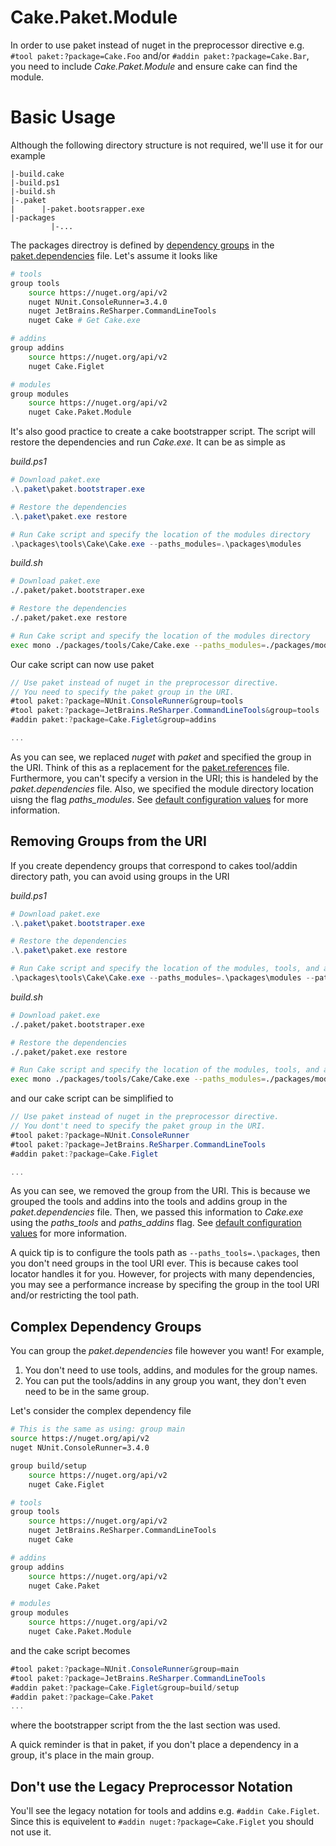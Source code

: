 # Cake.Paket.Module

In order to use paket instead of nuget in the preprocessor directive e.g. `#tool paket:?package=Cake.Foo` and/or  `#addin paket:?package=Cake.Bar`, you need to include *Cake.Paket.Module* and ensure cake can find the module.

# Basic Usage

Although the following directory structure is not required, we'll use it for our example

```
|-build.cake
|-build.ps1
|-build.sh
|-.paket
|      |-paket.bootsrapper.exe
|-packages
         |-...
```

The packages directroy is defined by [dependency groups](https://fsprojects.github.io/Paket/groups.html) in the [paket.dependencies](https://fsprojects.github.io/Paket/dependencies-file.html) file. Let's assume it looks like

```bash
# tools
group tools
    source https://nuget.org/api/v2
    nuget NUnit.ConsoleRunner=3.4.0
    nuget JetBrains.ReSharper.CommandLineTools
    nuget Cake # Get Cake.exe

# addins
group addins
    source https://nuget.org/api/v2
    nuget Cake.Figlet

# modules
group modules
    source https://nuget.org/api/v2
    nuget Cake.Paket.Module
```

It's also good practice to create a cake bootstrapper script. The script will restore the dependencies and run *Cake.exe*. It can be as simple as

*build.ps1*
```powershell
# Download paket.exe
.\.paket\paket.bootstraper.exe

# Restore the dependencies
.\.paket\paket.exe restore

# Run Cake script and specify the location of the modules directory
.\packages\tools\Cake\Cake.exe --paths_modules=.\packages\modules
```

*build.sh*
```bash
# Download paket.exe
./.paket/paket.bootstraper.exe

# Restore the dependencies
./.paket/paket.exe restore

# Run Cake script and specify the location of the modules directory
exec mono ./packages/tools/Cake/Cake.exe --paths_modules=./packages/modules
```

Our cake script can now use paket

```csharp
// Use paket instead of nuget in the preprocessor directive.
// You need to specify the paket group in the URI.
#tool paket:?package=NUnit.ConsoleRunner&group=tools
#tool paket:?package=JetBrains.ReSharper.CommandLineTools&group=tools
#addin paket:?package=Cake.Figlet&group=addins

...
```

As you can see, we replaced *nuget* with *paket* and specified the group in the URI. Think of this as a replacement for the [paket.references](https://fsprojects.github.io/Paket/references-files.html) file. Furthermore, you can't specify a version in the URI; this is handeled by the *paket.dependencies* file. Also, we specified the module directory location uisng the flag *paths_modules*. See [default configuration values](http://cakebuild.net/docs/fundamentals/default-configuration-values) for more information.

## Removing Groups from the URI

If you create dependency groups that correspond to cakes tool/addin directory path, you can avoid using groups in the URI

*build.ps1*
```powershell
# Download paket.exe
.\.paket\paket.bootstraper.exe

# Restore the dependencies
.\.paket\paket.exe restore

# Run Cake script and specify the location of the modules, tools, and addins directory
.\packages\tools\Cake\Cake.exe --paths_modules=.\packages\modules --paths_tools=.\packages\tools --paths_addins=.\packages\addins
```

*build.sh*
```bash
# Download paket.exe
./.paket/paket.bootstraper.exe

# Restore the dependencies
./.paket/paket.exe restore

# Run Cake script and specify the location of the modules, tools, and addins directory
exec mono ./packages/tools/Cake/Cake.exe --paths_modules=./packages/modules --paths_tools=./packages/tools --paths_addins=./packages/addins
```

and our cake script can be simplified to

```csharp
// Use paket instead of nuget in the preprocessor directive.
// You dont't need to specify the paket group in the URI.
#tool paket:?package=NUnit.ConsoleRunner
#tool paket:?package=JetBrains.ReSharper.CommandLineTools
#addin paket:?package=Cake.Figlet

...
```

As you can see, we removed the group from the URI. This is because we grouped the tools and addins into the tools and addins group in the *paket.dependencies* file. Then, we passed this information to *Cake.exe* using the *paths_tools* and *paths_addins* flag. See [default configuration values](http://cakebuild.net/docs/fundamentals/default-configuration-values) for more information.

A quick tip is to configure the tools path as `--paths_tools=.\packages`, then you don't need groups in the tool URI ever. This is because cakes tool locator handles it for you. However, for projects with many dependencies, you may see a performance increase by specifing the group in the tool URI and/or restricting the tool path.

## Complex Dependency Groups

You can group the *paket.dependencies* file however you want! For example,

1. You don't need to use tools, addins, and modules for the group names.
2. You can put the tools/addins in any group you want, they don't even need to be in the same group.

Let's consider the complex dependency file

```bash
# This is the same as using: group main
source https://nuget.org/api/v2
nuget NUnit.ConsoleRunner=3.4.0

group build/setup
    source https://nuget.org/api/v2
    nuget Cake.Figlet

# tools
group tools
    source https://nuget.org/api/v2
    nuget JetBrains.ReSharper.CommandLineTools
    nuget Cake

# addins
group addins
    source https://nuget.org/api/v2
    nuget Cake.Paket

# modules
group modules
    source https://nuget.org/api/v2
    nuget Cake.Paket.Module
```

and the cake script becomes

```csharp
#tool paket:?package=NUnit.ConsoleRunner&group=main
#tool paket:?package=JetBrains.ReSharper.CommandLineTools
#addin paket:?package=Cake.Figlet&group=build/setup
#addin paket:?package=Cake.Paket
...
```

where the bootstrapper script from the the last section was used.

A quick reminder is that in paket, if you don't place a dependency in a group, it's place in the main group.

## Don't use the Legacy Preprocessor Notation

You'll see the legacy notation for tools and addins e.g. `#addin Cake.Figlet`. Since this is equivelent to `#addin nuget:?package=Cake.Figlet` you should not use it.

